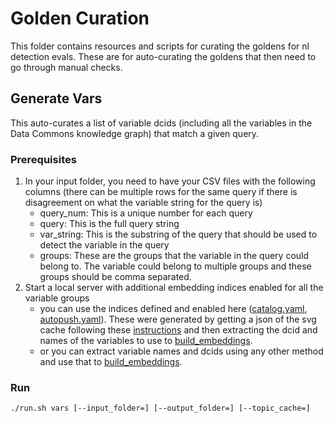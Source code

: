 # Golden Curation

This folder contains resources and scripts for curating the goldens for nl
detection evals. These are for auto-curating the goldens that then need to go
through manual checks.

## Generate Vars

This auto-curates a list of variable dcids (including all the variables in the
Data Commons knowledge graph) that match a given query.

### Prerequisites

1. In your input folder, you need to have your CSV files with the following columns (there can be multiple rows for the same query if there is disagreement on what the variable string for the query is)
    - query_num: This is a unique number for each query
    - query: This is the full query string
    - var_string: This is the substring of the query that should be used to
    detect the variable in the query
    - groups: These are the groups that the variable in the query could belong to. The variable could belong to multiple groups and these groups should be comma separated.
2. Start a local server with additional embedding indices enabled for all the variable groups
    - you can use the indices defined and enabled here ([catalog.yaml](https://github.com/chejennifer/website/blob/nlGoldensEmbeddings/deploy/nl/catalog.yaml#L96-L155), [autopush.yaml](https://github.com/chejennifer/website/blob/nlGoldensEmbeddings/deploy/helm_charts/envs/autopush.yaml#L65-L74)). These were generated by getting a json of the svg cache following these [instructions](https://g3doc.corp.google.com/datacommons/prophet/tools/README.md#refreshing-statvargroup-cache) and then extracting the dcid and names of the variables to use to [build_embeddings](../../embeddings/README.md#build-embeddings-index).
    - or you can extract variable names and dcids using any other method and use that to [build_embeddings](../../embeddings/README.md#build-embeddings-index).

### Run

```./run.sh vars [--input_folder=] [--output_folder=] [--topic_cache=]```




